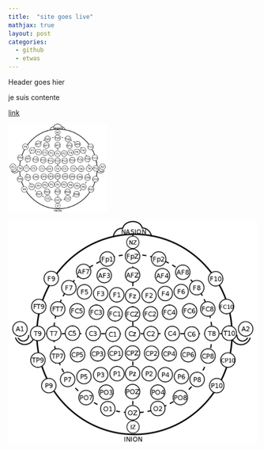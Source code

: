 ```yaml
---
title:  "site goes live"
mathjax: true
layout: post
categories:
  - github
  - etwas
---
```


Header goes hier

je suis contente

[link](http://instagram.com/jujudenomo)

<img src="/assets/EEG-MCN.svg.png" alt="drawing" width="200"/>

![title](/assets/EEG-MCN.svg.png)
